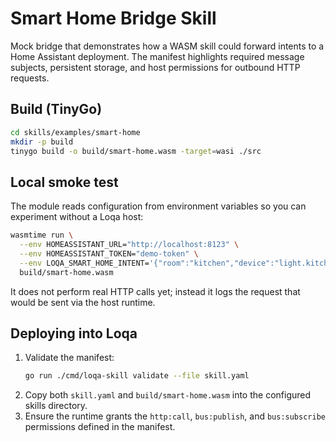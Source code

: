 # Smart Home Bridge Skill

Mock bridge that demonstrates how a WASM skill could forward intents to a Home Assistant deployment. The manifest highlights required message subjects, persistent storage, and host permissions for outbound HTTP requests.

## Build (TinyGo)

```bash
cd skills/examples/smart-home
mkdir -p build
tinygo build -o build/smart-home.wasm -target=wasi ./src
```

## Local smoke test

The module reads configuration from environment variables so you can experiment without a Loqa host:

```bash
wasmtime run \
  --env HOMEASSISTANT_URL="http://localhost:8123" \
  --env HOMEASSISTANT_TOKEN="demo-token" \
  --env LOQA_SMART_HOME_INTENT='{"room":"kitchen","device":"light.kitchen","action":"turn_on","payload":"brightness=80"}' \
  build/smart-home.wasm
```

It does not perform real HTTP calls yet; instead it logs the request that would be sent via the host runtime.

## Deploying into Loqa

1. Validate the manifest:
   ```bash
   go run ./cmd/loqa-skill validate --file skill.yaml
   ```
2. Copy both `skill.yaml` and `build/smart-home.wasm` into the configured skills directory.
3. Ensure the runtime grants the `http:call`, `bus:publish`, and `bus:subscribe` permissions defined in the manifest.
